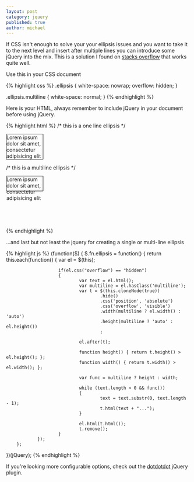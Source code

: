 ```yaml
---
layout: post
category: jquery
published: true
author: michael
---
```


If CSS isn't enough to solve your your ellipsis issues and you want to take it to the next level and insert after multiple lines you can introduce some jQuery into the mix.  This is a solution I found on [stacks overflow](http://stackoverflow.com/questions/536814/insert-ellipsis-into-html-tag-if-content-too-wide) that works quite well.

Use this in your CSS document

{% highlight css %}
.ellipsis {
        white-space: nowrap;
        overflow: hidden;
}

.ellipsis.multiline {
        white-space: normal;
}
{% endhighlight %}

Here is your HTML, always remember to include jQuery in your document before using jQuery.

{% highlight html %}
/* this is a one line ellipsis */
<div class="ellipsis" style="width: 100px; border: 1px solid black;">Lorem ipsum dolor sit amet, consectetur adipisicing elit</div>

/* this is a multiline ellipsis */
<div class="ellipsis multiline" style="width: 100px; height: 40px; border: 1px solid black; margin-bottom: 100px">Lorem ipsum dolor sit amet, consectetur adipisicing elit</div>

<script type="text/javascript" src="/js/jquery.ellipsis.js"></script>
<script type="text/javascript">
$(".ellipsis").ellipsis();
</script>
{% endhighlight %}

...and last but not least the jquery for creating a single or multi-line ellipsis

{% highlight js %}
(function($) {
        $.fn.ellipsis = function()
        {
                return this.each(function()
                {
                        var el = $(this);

                        if(el.css("overflow") == "hidden")
                        {
                                var text = el.html();
                                var multiline = el.hasClass('multiline');
                                var t = $(this.cloneNode(true))
                                        .hide()
                                        .css('position', 'absolute')
                                        .css('overflow', 'visible')
                                        .width(multiline ? el.width() : 'auto')
                                        .height(multiline ? 'auto' : el.height())
                                        ;

                                el.after(t);

                                function height() { return t.height() > el.height(); };
                                function width() { return t.width() > el.width(); };

                                var func = multiline ? height : width;

                                while (text.length > 0 && func())
                                {
                                        text = text.substr(0, text.length - 1);
                                        t.html(text + "...");
                                }

                                el.html(t.html());
                                t.remove();
                        }
                });
        };
})(jQuery);
{% endhighlight %}

If you're looking more configurable options, check out the [dotdotdot](http://dotdotdot.frebsite.nl/) jQuery plugin.